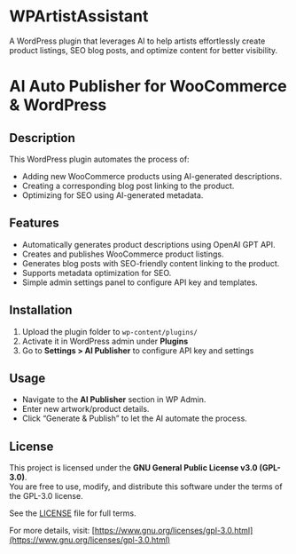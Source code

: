 # WPArtistAssistant
A WordPress plugin that leverages AI to help artists effortlessly create product listings, SEO blog posts, and optimize content for better visibility.
# AI Auto Publisher for WooCommerce & WordPress  

## Description  
This WordPress plugin automates the process of:  
- Adding new WooCommerce products using AI-generated descriptions.  
- Creating a corresponding blog post linking to the product.  
- Optimizing for SEO using AI-generated metadata.  

## Features  
- Automatically generates product descriptions using OpenAI GPT API.  
- Creates and publishes WooCommerce product listings.  
- Generates blog posts with SEO-friendly content linking to the product.  
- Supports metadata optimization for SEO.  
- Simple admin settings panel to configure API key and templates.  

## Installation  
1. Upload the plugin folder to `wp-content/plugins/`  
2. Activate it in WordPress admin under **Plugins**  
3. Go to **Settings > AI Publisher** to configure API key and settings  

## Usage  
- Navigate to the **AI Publisher** section in WP Admin.  
- Enter new artwork/product details.  
- Click “Generate & Publish” to let the AI automate the process.  

## License  
This project is licensed under the **GNU General Public License v3.0 (GPL-3.0)**.  
You are free to use, modify, and distribute this software under the terms of the GPL-3.0 license.  

See the [LICENSE](LICENSE) file for full terms.  

For more details, visit: [https://www.gnu.org/licenses/gpl-3.0.html](https://www.gnu.org/licenses/gpl-3.0.html)  
